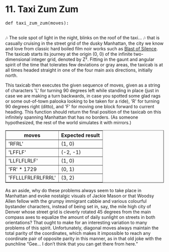 <body>
    <h1>11. Taxi Zum Zum</h1>
    <pre>
def taxi_zum_zum(moves):
    </pre>
    <p>
        🎶 The sole spot of light in the night, blinks on the roof of the taxi... 🎶 that is casually cruising in the street grid of the dusky Manhattan, the city we know and love from classic hard boiled film noir works such as 
        <a href="https://en.wikipedia.org/wiki/Blast_of_Silence">Blast of Silence</a>. The taxicab starts its journey at the origin (0, 0) of the infinite two-dimensional integer grid, denoted by Z². Fitting in the gaunt and angular spirit of the time that tolerates few deviations or gray areas, the taxicab is at all times headed straight in one of the four main axis directions, initially north.
    </p>
    <p>
        This taxicab then executes the given sequence of moves, given as a string of characters 'L' for turning 90 degrees left while standing in place (just in case we are making a turn backwards, in case you spotted some glad rags or some out-of-town palooka looking to be taken for a ride), 'R' for turning 90 degrees right (ditto), and 'F' for moving one block forward to current heading. This function should return the final position of the taxicab on this infinitely spanning Manhattan that has no borders. (As someone hypothesized, the rest of the world simulates it with mirrors.)
    </p>
    <table border="1">
        <thead>
            <tr>
                <th>moves</th>
                <th>Expected result</th>
            </tr>
        </thead>
        <tbody>
            <tr>
                <td>'RFRL'</td>
                <td>(1, 0)</td>
            </tr>
            <tr>
                <td>'LFFLF'</td>
                <td>(-2, -1)</td>
            </tr>
            <tr>
                <td>'LLFLFLRLF'</td>
                <td>(1, 0)</td>
            </tr>
            <tr>
                <td>'FR' * 1729</td>
                <td>(0, 1)</td>
            </tr>
            <tr>
                <td>'FFLLLFRLFRLFRRL'</td>
                <td>(3, 2)</td>
            </tr>
        </tbody>
    </table>
    <p>
        As an aside, why do these problems always seem to take place in Manhattan and evoke nostalgic visuals of Jackie Mason or that Woodsy Allen fellow with the grumpy immigrant cabbie and various colourful bystander characters, instead of being set in, say, the mile high city of Denver whose street grid is cleverly rotated 45 degrees from the main compass axes to equalize the amount of daily sunlight on streets in both orientations? That ought to make for an interesting variation to many problems of this spirit. Unfortunately, diagonal moves always maintain the total parity of the coordinates, which makes it impossible to reach any coordinate pair of opposite parity in this manner, as in that old joke with the punchline “Gee... I don’t think that you can get there from here.”
    </p>
</body>
